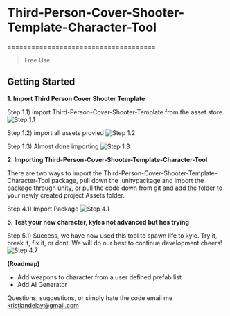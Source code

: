 # Third-Person-Cover-Shooter-Template-Character-Tool


=====================================

> Free Use


Getting Started
---------------

**1. Import Third Person Cover Shooter Template**

Step 1.1) import Third-Person-Cover-Shooter-Template from the asset store.
![Step 1.1](https://github.com/kristiandelay/Third-Person-Cover-Shooter-Template-Character-Tool/blob/master/tutorial/images/Step%201.1.png?raw=true)

Step 1.2) import all assets provied 
![Step 1.2](https://github.com/kristiandelay/Third-Person-Cover-Shooter-Template-Character-Tool/blob/master/tutorial/images/Step%201.2.png?raw=true)

Step 1.3) Almost done importing
![Step 1.3](https://github.com/kristiandelay/Third-Person-Cover-Shooter-Template-Character-Tool/blob/master/tutorial/images/Step%201.3.png?raw=true)


**2. Importing Third-Person-Cover-Shooter-Template-Character-Tool**

There are two ways to import the Third-Person-Cover-Shooter-Template-Character-Tool package, pull down the .unitypackage and import the package through unity, or pull the code down from git and add the folder to your newly created project Assets folder.

Step 4.1) 
Import Package
![Step 4.1](https://github.com/kristiandelay/Third-Person-Cover-Shooter-Template-Character-Tool/blob/master/tutorial/images/Step%203.8.png?raw=true)



**5. Test your new character, kyles not advanced but hes trying**

Step 5.1) 
Success, we have now used this tool to spawn life to kyle. Try it, break it, fix it, or dont. We will do our best to continue development cheers!
![Step 4.7](https://github.com/kristiandelay/Third-Person-Cover-Shooter-Template-Character-Tool/blob/master/tutorial/images/Step%204.6.png?raw=true)



**(Roadmap)**

* Add weapons to character from a user defined prefab list
* Add AI Generator

Questions, suggestions, or simply hate the code email me 
<kristiandelay@gmail.com>
